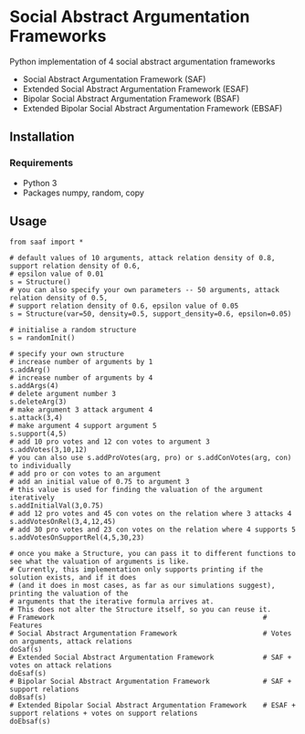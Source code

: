 # Social Abstract Argumentation Frameworks

Python implementation of 4 social abstract argumentation frameworks
* Social Abstract Argumentation Framework (SAF)
* Extended Social Abstract Argumentation Framework (ESAF)
* Bipolar Social Abstract Argumentation Framework (BSAF)
* Extended Bipolar Social Abstract Argumentation Framework (EBSAF)

## Installation

### Requirements
* Python 3
* Packages numpy, random, copy

## Usage

```
from saaf import *

# default values of 10 arguments, attack relation density of 0.8, support relation density of 0.6, 
# epsilon value of 0.01
s = Structure()
# you can also specify your own parameters -- 50 arguments, attack relation density of 0.5,
# support relation density of 0.6, epsilon value of 0.05
s = Structure(var=50, density=0.5, support_density=0.6, epsilon=0.05)

# initialise a random structure
s = randomInit()

# specify your own structure
# increase number of arguments by 1
s.addArg()
# increase number of arguments by 4
s.addArgs(4)    
# delete argument number 3
s.deleteArg(3)  
# make argument 3 attack argument 4
s.attack(3,4)   
# make argument 4 support argument 5
s.support(4,5)  
# add 10 pro votes and 12 con votes to argument 3
s.addVotes(3,10,12)      
# you can also use s.addProVotes(arg, pro) or s.addConVotes(arg, con) to individually 
# add pro or con votes to an argument
# add an initial value of 0.75 to argument 3 
# this value is used for finding the valuation of the argument iteratively
s.addInitialVal(3,0.75) 
# add 12 pro votes and 45 con votes on the relation where 3 attacks 4
s.addVotesOnRel(3,4,12,45)  
# add 30 pro votes and 23 con votes on the relation where 4 supports 5
s.addVotesOnSupportRel(4,5,30,23) 

# once you make a Structure, you can pass it to different functions to see what the valuation of arguments is like. 
# Currently, this implementation only supports printing if the solution exists, and if it does 
# (and it does in most cases, as far as our simulations suggest), printing the valuation of the 
# arguments that the iterative formula arrives at. 
# This does not alter the Structure itself, so you can reuse it.
# Framework                                                   # Features
# Social Abstract Argumentation Framework                     # Votes on arguments, attack relations
doSaf(s)
# Extended Social Abstract Argumentation Framework            # SAF + votes on attack relations
doEsaf(s)
# Bipolar Social Abstract Argumentation Framework             # SAF + support relations
doBsaf(s)
# Extended Bipolar Social Abstract Argumentation Framework    # ESAF + support relations + votes on support relations
doEbsaf(s)
```
